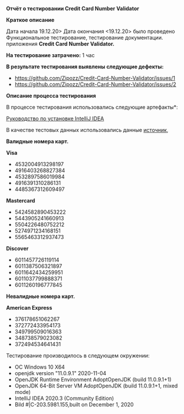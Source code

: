 **Отчёт о тестировании Credit Card Number Validator**

**Краткое описание**

Дата начала 19.12.20> Дата окончания <19.12.20> было проведено Функциональное тестирование, тестирование документации. приложения **Credit Card Number Validator.**

**На тестирование затрачено:** 1 час

**В результате тестирования выявлены следующие дефекты:**

- https://github.com/Zipozz/Credit-Card-Number-Validator/issues/1
- https://github.com/Zipozz/Credit-Card-Number-Validator/issues/2

**Описание процесса тестирования**

В процессе тестирования использовались следующие артефакты*:

[Руководство по установке IntelliJ IDEA](https://github.com/netology-code/javaqa-homeworks/blob/master/intro/idea.md)

В качестве тестовых данных использовались данные [источник](https://www.getcreditcardnumbers.com/generated-credit-card-numbers),
 
**Валидные номера карт.**

 **Visa**
- 4532004913298197
- 4916403268827384
- 4532897586019984
- 4916391310286131
- 4485367312609497
 
 **Mastercard**
- 5424582890453222
- 5443905241660913
- 5504226480752212
- 5274971234168151
- 5565463312937473

 **Discover**
- 6011457726119114
- 6011387506321897
- 6011642434259951
- 6011037799888371
- 6011260196777845

**Невалидные номера карт.**

**American Express**
- 376178651062267
- 372772433954173
- 349799509016363
- 348738579023082
- 372494534641431

Тестирование производилось в следующем окружении:

- ОС Windows 10 X64
- openjdk version "11.0.9.1" 2020-11-04
- OpenJDK Runtime Environment AdoptOpenJDK (build 11.0.9.1+1)
- OpenJDK 64-Bit Server VM AdoptOpenJDK (build 11.0.9.1+1, mixed mode)
- IntelliJ IDEA 2020.3 (Community Edition)
- Bild #|C-203.5981.155,built on December 1, 2020
